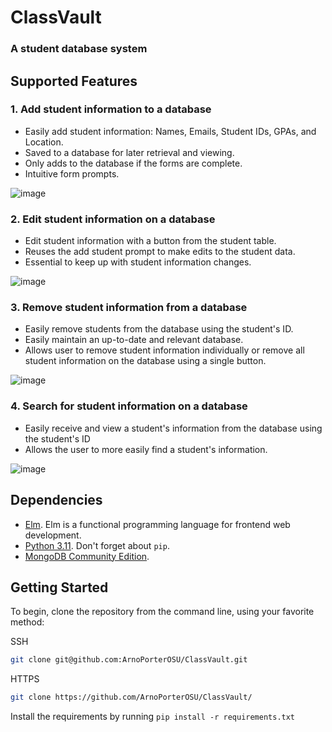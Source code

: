 # ClassVault

### A student database system

## Supported Features

### 1. Add student information to a database
  - Easily add student information: Names, Emails, Student IDs, GPAs, and Location.
  - Saved to a database for later retrieval and viewing.
  - Only adds to the database if the forms are complete.
  - Intuitive form prompts. 

![image](https://github.com/SleepyHorizon/adventofcode_2022/assets/110139182/6672e311-4be6-43cf-9a41-82983e9d8e43)

### 2. Edit student information on a database
  - Edit student information with a button from the student table.
  - Reuses the add student prompt to make edits to the student data.
  - Essential to keep up with student information changes.

![image](https://github.com/ArnoPorterOSU/ClassVault/assets/91599803/a9a9b2ca-c2f7-4894-848a-35ff8faa4cba)

### 3. Remove student information from a database
  - Easily remove students from the database using the student's ID.
  - Easily maintain an up-to-date and relevant database.
  - Allows user to remove student information individually or remove all student information on the database using a single button. 

![image](https://github.com/ArnoPorterOSU/ClassVault/assets/91599803/d6ae3652-fd60-4fe5-80db-f584466f3795)

### 4. Search for student information on a database
  - Easily receive and view a student's information from the database using the student's ID
  - Allows the user to more easily find a student's information.

![image](https://github.com/ArnoPorterOSU/ClassVault/assets/91599803/ee3e06d3-7152-457a-8e15-1d020f6ab8cb)


## Dependencies

* [Elm](https://guide.elm-lang.org/install/elm.html). Elm is a functional programming language for frontend web development.
* [Python 3.11](https://www.python.org/downloads/). Don't forget about `pip`.
* [MongoDB Community Edition](https://www.mongodb.com/try/download/community).

## Getting Started

To begin, clone the repository from the command line, using your favorite method:

SSH
```bash
git clone git@github.com:ArnoPorterOSU/ClassVault.git
```

HTTPS
```bash
git clone https://github.com/ArnoPorterOSU/ClassVault/
```

Install the requirements by running `pip install -r requirements.txt`
